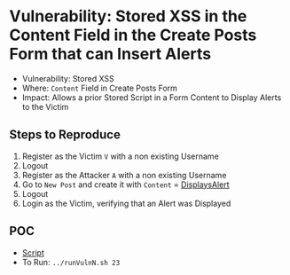 # Vulnerability: Stored XSS in the Content Field in the Create Posts Form that can Insert Alerts

- Vulnerability: Stored XSS
- Where: `Content` Field in Create Posts Form
- Impact: Allows a prior Stored Script in a Form Content to Display Alerts to the Victim

## Steps to Reproduce
1. Register as the Victim `V` with a non existing Username
2. Logout
3. Register as the Attacker `A` with a non existing Username
4. Go to `New Post` and create it with `Content` = [DisplaysAlert](../Common/Scripts/XSS/DisplaysAlert.html)
5. Logout
6. Login as the Victim, verifying that an Alert was Displayed

## POC
- [Script](./Exploit.py)
- To Run: `../runVulnN.sh 23`
